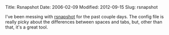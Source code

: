 Title: Rsnapshot
Date: 2006-02-09
Modified: 2012-09-15
Slug: rsnapshot

I've been messing with <a href="http://www.rsnapshot.org" >rsnapshot</a> for the past couple days. The config file is really picky about the differences between spaces and tabs, but, other than that, it's a great tool.
